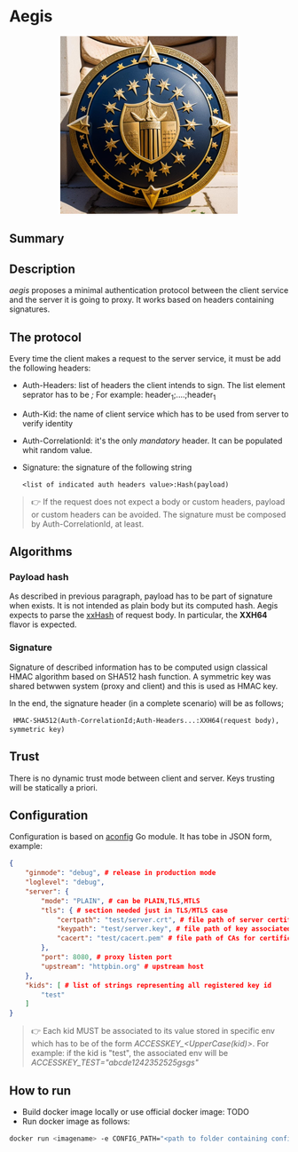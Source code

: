 # Aegis

<p align="center">
  <img src="images/logo.jpeg" alt="Logo" width="320px" height="320px">
</p>

## Summary

## Description

*aegis* proposes a minimal authentication protocol between the client service and the server it is going to proxy. It works based on headers containing signatures.

## The protocol

Every time the client makes a request to the server service, it must be add the following headers:

- Auth-Headers: list of headers the client intends to sign. The list element seprator has to be *;*
For example: header<sub>1</sub>;....;header<sub>1</sub>
- Auth-Kid: the name of client service which has to be used from server to verify identity
- Auth-CorrelationId: it's the only *mandatory* header. It can be populated whit random value.
- Signature: the signature of the following string
  
      <list of indicated auth headers value>:Hash(payload)

> 👉 If the request does not expect a body or custom headers, payload or custom headers can be avoided. The signature must be composed by Auth-CorrelationId, at least.

## Algorithms

### Payload hash

As described in previous paragraph, payload has to be part of signature when exists. It is not intended as plain body but its computed hash.
Aegis expects to parse the [xxHash](https://xxhash.com/) of request body. In particular, the **XXH64** flavor is expected.

### Signature

Signature of described information has to be computed usign classical HMAC algorithm based on SHA512 hash function. A symmetric key was shared betwwen system (proxy and client) and this is used as HMAC key.

In the end, the signature header (in a complete scenario) will be as follows;

```
 HMAC-SHA512(Auth-CorrelationId;Auth-Headers...:XXH64(request body), symmetric key)
```

## Trust

There is no dynamic trust mode between client and server. Keys trusting will be statically a priori.

## Configuration

Configuration is based on [aconfig](https://github.com/cristalhq/aconfig) Go module. It has tobe in JSON form, example:

```json
{
    "ginmode": "debug", # release in production mode
    "loglevel": "debug",
    "server": {
        "mode": "PLAIN", # can be PLAIN,TLS,MTLS
        "tls": { # section needed just in TLS/MTLS case
            "certpath": "test/server.crt", # file path of server certificate
            "keypath": "test/server.key", # file path of key associated with server certificate
            "cacert": "test/cacert.pem" # file path of CAs for certificate verification (MTLS)
        },
        "port": 8080, # proxy listen port
        "upstream": "httpbin.org" # upstream host
    },
    "kids": [ # list of strings representing all registered key id
        "test"
    ]
}
```

> 👉 Each kid MUST be associated to its value stored in specific env which has to be of the form *ACCESSKEY_<UpperCase(kid)>*. For example: if the kid is "test", the associated env will be *ACCESSKEY_TEST="abcde1242352525gsgs"*

## How to run

- Build docker image locally or use official docker image: TODO
- Run docker image as follows:

```bash
docker run <imagename> -e CONFIG_PATH="<path to folder containing config.json>" -e ACCESSKEY_<KID1>="<secret value>" ... -e ACCESSKEY_<KIDn>="<secret value>" -p 8080:8080
```
